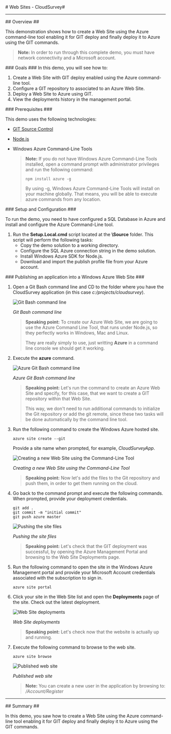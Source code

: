 ﻿<a name="title" />
# Web Sites - CloudSurvey#

---

<a name="Overview" />
## Overview ##

This demonstration shows how to create a Web Site using the Azure command-line tool enabling it for GIT deploy and finally deploy it to Azure using the GIT commands.

> **Note:** In order to run through this complete demo, you must have network connectivity and a Microsoft account.

<a id="goals" />
### Goals ###
In this demo, you will see how to:

1. Create a Web Site with GIT deploy enabled using the Azure command-line tool.
1. Configure a GIT repository to associated to an Azure Web Site.
1. Deploy a Web Site to Azure using GIT.
1. View the deployments history in the management portal.

<a name="prerequisites" />
### Prerequisites ###

This demo uses the following technologies:

- [GIT Source Control](http://git-scm.com/)
- [Node.js](http://nodejs.org/#download)
- Windows Azure Command-Line Tools

	> **Note:** If you do not have Windows Azure Command-Line Tools installed, open a command prompt with administrator privileges and run the following command:
	> 
	> `npm install azure -g`
	> 
	> By using -g, Windows Azure Command-Line Tools will install on your machine globally. That means, you will be able to execute azure commands from any location.

<a name="setup" />
### Setup and Configuration ###

To run the demo, you need to have configured a SQL Database in Azure and install and configure the Azure Command-Line tool.

1. Run the **Setup.Local.cmd** script located at the **\Source** folder. This script will perform the following tasks:
	* Copy the demo solution to a working directory.
	* Configure the SQL Azure connection string in the demo solution.
	* Install Windows Azure SDK for Node.js.
	* Download and import the publish profile file from your Azure account.

<a name="segment1" />
### Publishing an application into a Windows Azure Web Site ###

1. Open a Git Bash command line and CD to the folder where you have the CloudSurvey application (in this case *c:/projects/cloudsurvey*).

	![Git Bash command line](Images/git-bash-command-line.png?raw=true "Git Bash command line")

	_Git Bash command line_

	> **Speaking point:**
	> To create our Azure Web Site, we are going to use the Azure Command Line Tool, that runs under Node.js, so they perfectly works in Windows, Mac and Linux.
	> 
	> They are really simply to use, just writting **Azure** in a command line console we should get it working.

1. Execute the **azure** command.

	![Azure Git Bash command line](Images/azure-git-bash-command-line.png?raw=true "Azure Git Bash command line")

	_Azure Git Bash command line_

	> **Speaking point:**
	> Let's run the command to create an Azure Web Site and specify, for this case, that we want to create a GIT repository within that Web Site.
	>
	> This way, we don't need to run additional commands to initialize the Git repository or add the git remote, since these two tasks will be done automatically by the command line tool.

1. Run the following command to create the Windows Azure hosted site.

	```CommandPrompt
	azure site create --git
	```

	Provide a site name when prompted, for example, _CloudSurveyApp_.

	![Creating a new Web Site using the Command-Line Tool](Images/new-web-site-cli.png?raw=true "Creating a new Web Site using the Command-Line Tool")

	_Creating a new Web Site using the Command-Line Tool_

	> **Speaking point:**
	> Now let's add the files to the Git repository and push them, in order to get them running on the cloud.

1. Go back to the command prompt and execute the following commands. When prompted, provide your deployment credentials.

	```CommandPrompt
	git add .
	git commit -m "initial commit"
	git push azure master
	```
	![Pushing the site files](Images/push-site.png?raw=true "Pushing the site files")

	_Pushing the site files_

	> **Speaking point:**
	> Let's check that the GIT deployment was successful, by opening the Azure Management Portal and browsing to the Web Site Deployments page.

1. Run the following command to open the site in the Windows Azure Management portal and provide your Microsoft Account credentials associated with the subscription to sign in.

	```CommandPrompt
	azure site portal
	```

1. Click your site in the Web Site list and open the **Deployments** page of the site. Check out the latest deployment.

	![Web Site deployments](Images/site-deployments.png?raw=true "Web Site deployments")

	_Web Site deployments_

	> **Speaking point:**
	> Let's check now that the website is actually up and running.

1. Execute the following command to browse to the web site.

	```CommandPrompt
	azure site browse
	```

	![Published web site](Images/website-working-cli.png?raw=true "Published web site")

	_Published web site_

	> **Note:**
	> You can create a new user in the application by browsing to: _/Account/Register_

---

<a name="summary" />
## Summary ##

In this demo, you saw how to create a Web Site using the Azure command-line tool enabling it for GIT deploy and finally deploy it to Azure using the GIT commands.